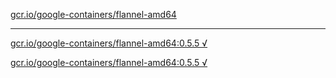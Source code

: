 [gcr.io/google-containers/flannel-amd64](https://hub.docker.com/r/anjia0532/google-containers.flannel-amd64/tags/) 

----
[gcr.io/google-containers/flannel-amd64:0.5.5 √](https://hub.docker.com/r/anjia0532/google-containers.flannel-amd64/tags/)

[gcr.io/google-containers/flannel-amd64:0.5.5 √](https://hub.docker.com/r/anjia0532/google-containers.flannel-amd64/tags/)

